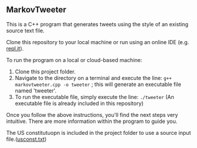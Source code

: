 ## MarkovTweeter

This is a C++ program that generates tweets using the style of an existing source text file.

Clone this repository to your local machine or run using an online IDE (e.g. [repl.it](https://repl.it)).

To run the program on a local or cloud-based machine:

 1. Clone this project folder.
 2. Navigate to the directory on a terminal and execute the line: `g++ markovtweeter.cpp -o tweeter` ; this will generate an executable file named 'tweeter'.
 3. To run the executable file, simply execute the line: `./tweeter`
 (An executable file is already included in this repository)
 
Once you follow the above instructions, you'll find the next steps very intuitive. There are more information within the program to guide you.

The US constitutuopn is included in the project folder to use a source input file.([usconst.txt](https://github.com/lekeodewuyi/markovtweeter/blob/master/usconst.txt))
